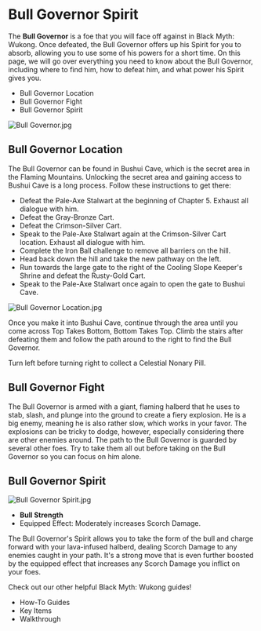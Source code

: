 # Bull Governor Spirit

The **Bull Governor** is a foe that you will face off against in Black Myth: Wukong. Once defeated, the Bull Governor offers up his Spirit for you to absorb, allowing you to use some of his powers for a short time. On this page, we will go over everything you need to know about the Bull Governor, including where to find him, how to defeat him, and what power his Spirit gives you. 

  * Bull Governor Location
  * Bull Governor Fight
  * Bull Governor Spirit

![Bull Governor.jpg](https://oyster.ignimgs.com/mediawiki/apis.ign.com/black-myth-wukong/8/87/Bull_Governor.jpg)

## Bull Governor Location

The Bull Governor can be found in Bushui Cave, which is the secret area in the Flaming Mountains. Unlocking the secret area and gaining access to Bushui Cave is a long process. Follow these instructions to get there: 

  * Defeat the Pale-Axe Stalwart at the beginning of Chapter 5. Exhaust all dialogue with him.
  * Defeat the Gray-Bronze Cart.
  * Defeat the Crimson-Silver Cart.
  * Speak to the Pale-Axe Stalwart again at the Crimson-Silver Cart location. Exhaust all dialogue with him.
  * Complete the Iron Ball challenge to remove all barriers on the hill.
  * Head back down the hill and take the new pathway on the left.
  * Run towards the large gate to the right of the Cooling Slope Keeper's Shrine and defeat the Rusty-Gold Cart.
  * Speak to the Pale-Axe Stalwart once again to open the gate to Bushui Cave.

![Bull Governor Location.jpg](https://oyster.ignimgs.com/mediawiki/apis.ign.com/black-myth-wukong/c/c2/Bull_Governor_Location.jpg)

Once you make it into Bushui Cave, continue through the area until you come across Top Takes Bottom, Bottom Takes Top. Climb the stairs after defeating them and follow the path around to the right to find the Bull Governor. 

Turn left before turning right to collect a Celestial Nonary Pill.

## Bull Governor Fight

The Bull Governor is armed with a giant, flaming halberd that he uses to stab, slash, and plunge into the ground to create a fiery explosion. He is a big enemy, meaning he is also rather slow, which works in your favor. The explosions can be tricky to dodge, however, especially considering there are other enemies around. The path to the Bull Governor is guarded by several other foes. Try to take them all out before taking on the Bull Governor so you can focus on him alone. 

## Bull Governor Spirit

![Bull Governor Spirit.jpg](https://oyster.ignimgs.com/mediawiki/apis.ign.com/black-myth-wukong/7/70/Bull_Governor_Spirit.jpg)

  * **Bull Strength**
  * Equipped Effect: Moderately increases Scorch Damage.

The Bull Governor's Spirit allows you to take the form of the bull and charge forward with your lava-infused halberd, dealing Scorch Damage to any enemies caught in your path. It's a strong move that is even further boosted by the equipped effect that increases any Scorch Damage you inflict on your foes. 

Check out our other helpful Black Myth: Wukong guides! 

  * How-To Guides
  * Key Items
  * Walkthrough

